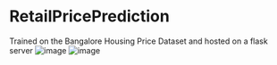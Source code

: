 # RetailPricePrediction
Trained on the Bangalore Housing Price Dataset and hosted on a flask server
![image](https://user-images.githubusercontent.com/95527606/233760431-467652b4-d163-4a23-b4b9-ae6bd5356c58.png)
![image](https://user-images.githubusercontent.com/95527606/233760465-dfa43e95-2569-43ca-970a-dac700c44fbc.png)
